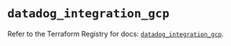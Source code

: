 # `datadog_integration_gcp`

Refer to the Terraform Registry for docs: [`datadog_integration_gcp`](https://registry.terraform.io/providers/datadog/datadog/3.52.0/docs/resources/integration_gcp).
